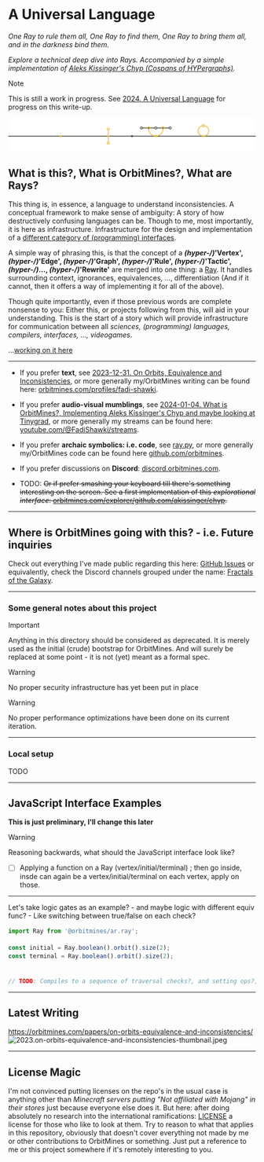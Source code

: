 # A Universal Language
*One Ray to rule them all, One Ray to find them, One Ray to bring them all, and in the darkness bind them.*

*Explore a technical deep dive into Rays. Accompanied by a simple implementation of [Aleks Kissinger's Chyp (Cospans of HYPergraphs)](https://github.com/akissinger/chyp).*

> [!NOTE]
> This is still a work in progress. See [2024. A Universal Language](https://github.com/orbitmines/orbitmines.com/pull/28) for progress on this write-up.

![header](./header.png)

## What is this?, What is OrbitMines?, What are Rays?

This thing is, in essence, a language to understand inconsistencies. A conceptual framework to make sense of ambiguity: A story of how destructively confusing languages can be. Though to me, most importantly, it is here as infrastructure. Infrastructure for the design and implementation of a [different category of (programming) interfaces](https://orbitmines.com/papers/on-orbits-equivalence-and-inconsistencies).

A simple way of phrasing this, is that the concept of a **_(hyper-/)_'Vertex', _(hyper-/)_'Edge', _(hyper-/)_'Graph', _(hyper-/)_'Rule', _(hyper-/)_'Tactic', _(hyper-/)_..., _(hyper-/)_'Rewrite'** are merged into one thing: a [Ray](ar.ray/ray.py/ray.py). It handles surrounding context, ignorances, equivalences, ..., differentiation (And if it cannot, then it offers a way of implementing it for all of the above). 

Though quite importantly, even if those previous words are complete nonsense to you: Either this, or projects following from this, will aid in your understanding. This is the start of a story which will provide infrastructure for communication between all *sciences, (programming) languages, compilers, interfaces, ..., videogames*.

...[working on it here](https://2024-a-universal-language.orbitmines-com.pages.dev/papers/a-universal-language)

---

- If you prefer **text**, see [2023-12-31. On Orbits, Equivalence and Inconsistencies](https://orbitmines.com/papers/on-orbits-equivalence-and-inconsistencies), or more generally my/OrbitMines writing can be found here: [orbitmines.com/profiles/fadi-shawki](https://orbitmines.com/profiles/fadi-shawki).


- If you prefer **audio-visual mumblings**, see [2024-01-04. What is OrbitMines?, Implementing Aleks Kissinger's Chyp and maybe looking at Tinygrad](https://www.youtube.com/watch?v=O6v_gzlI1kY), or more generally my streams can be found here: [youtube.com/@FadiShawki/streams](https://www.youtube.com/@FadiShawki/streams).


- If you prefer **archaic symbolics: i.e. code**, see [ray.py](ar.ray/ray.py/ray.py), or more generally my/OrbitMines code can be found here [github.com/orbitmines](https://github.com/orbitmines/).


- If you prefer discussions on **Discord**: [discord.orbitmines.com](https://discord.orbitmines.com).


- TODO: ~~Or if prefer smashing your keyboard till there's something interesting on the screen. See a first implementation of this *explorational interface*: [orbitmines.com/explorer/github.com/akissinger/chyp](https://orbitmines.com/explorer/github.com/akissinger/chyp).~~

---

## Where is OrbitMines going with this? - i.e. Future inquiries

Check out everything I've made public regarding this here: [GitHub Issues](https://github.com/orbitmines/orbitmines.com/issues) or equivalently, check the Discord channels grouped under the name: [Fractals of the Galaxy](https://discord.com/channels/1055502602365845534/1114584997702156388).

---

### Some general notes about this project

> [!IMPORTANT]
> Anything in this directory should be considered as deprecated. It is merely used as the initial (crude) bootstrap for OrbitMines. And will surely be replaced at some point - it is not (yet) meant as a formal spec.

> [!WARNING]
> No proper security infrastructure has yet been put in place

> [!WARNING]
> No proper performance optimizations have been done on its current iteration.

---

### Local setup

TODO
    
---

## JavaScript Interface Examples

**This is just preliminary, I'll change this later**

> [!WARNING]
> Reasoning backwards, what should the JavaScript interface look like?

- [ ] Applying a function on a Ray (vertex/initial/terminal) ; then go inside, insde can again be a vertex/initial/terminal on each vertex, apply on those.

---

Let's take logic gates as an example? - and maybe logic with different equiv func? - Like switching between true/false on each check?

```ts
import Ray from '@orbitmines/ar.ray';

const initial = Ray.boolean().orbit().size(2);
const terminal = Ray.boolean().orbit().size(2);


// TODO: Compiles to a sequence of traversal checks?, and setting ops?, and arbitrary many of them make up a program.

```

---

## Latest Writing
https://orbitmines.com/papers/on-orbits-equivalence-and-inconsistencies/
![2023.on-orbits-equivalence-and-inconsistencies-thumbnail.jpeg](./orbitmines.com/public/papers/on-orbits-equivalence-and-inconsistencies/images/thumbnail/3840x2160.jpeg)

---

## License Magic

I'm not convinced putting licenses on the repo's in the usual case is anything other than *Minecraft servers putting "Not affiliated with Mojang" in their stores* just because everyone else does it. But here: after doing absolutely no research into the international ramifications: [LICENSE](./LICENSE) a license for those who like to look at them. Try to reason to what that applies in this repository, obviously that doesn't cover everything not made by me or other contributions to OrbitMines or something. Just put a reference to me or this project somewhere if it's remotely interesting to you.